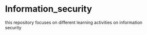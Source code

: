 # Information_security
this repository focuses on different learning activities on information security
